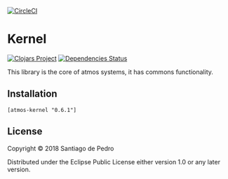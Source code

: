 [![CircleCI](https://circleci.com/gh/AtmosSystem/Kernel.svg?style=svg)](https://circleci.com/gh/AtmosSystem/Kernel)


# Kernel

[![Clojars Project](https://img.shields.io/clojars/v/atmos-kernel.svg)](https://clojars.org/atmos-kernel)
[![Dependencies Status](https://versions.deps.co/AtmosSystem/Kernel/status.svg)](https://versions.deps.co/AtmosSystem/Kernel)

This library is the core of atmos systems, it has commons functionality. 

## Installation
```
[atmos-kernel "0.6.1"]
```

## License

Copyright © 2018 Santiago de Pedro

Distributed under the Eclipse Public License either version 1.0 or any later version.
